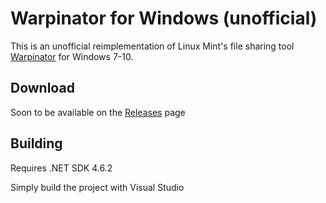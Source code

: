 # Warpinator for Windows (unofficial)

This is an unofficial reimplementation of Linux Mint's file sharing tool [Warpinator](https://github.com/linuxmint/warpinator) for Windows 7-10.

## Download
Soon to be available on the [Releases](https://github.com/slowscript/warpinator-windows/releases) page

## Building
Requires .NET SDK 4.6.2  

Simply build the project with Visual Studio
